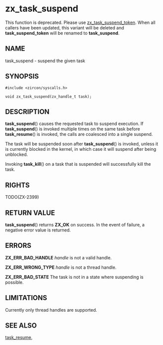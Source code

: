 # zx_task_suspend

This function is deprecated. Please use
[zx_task_suspend_token](task_suspend_token.md). When all callers have been
updated, this variant will be deleted and **task_suspend_token** will be
renamed to **task_suspend**.

## NAME

task_suspend - suspend the given task

## SYNOPSIS

```
#include <zircon/syscalls.h>

void zx_task_suspend(zx_handle_t task);

```

## DESCRIPTION

**task_suspend**() causes the requested task to suspend execution.  If
**task_suspend**() is invoked multiple times on the same task before
**task_resume**() is invoked, the calls are coalesced into a single suspend.

The task will be suspended soon after **task_suspend**() is invoked, unless
it is currently blocked in the kernel, in which case it will suspend after being
unblocked.

Invoking **task_kill**() on a task that is suspended will successfully kill
the task.

## RIGHTS

TODO(ZX-2399)

## RETURN VALUE

**task_suspend**() returns **ZX_OK** on success.
In the event of failure, a negative error value is returned.

## ERRORS

**ZX_ERR_BAD_HANDLE** *handle* is not a valid handle.

**ZX_ERR_WRONG_TYPE** *handle* is not a thread handle.

**ZX_ERR_BAD_STATE**  The task is not in a state where suspending is possible.

## LIMITATIONS

Currently only thread handles are supported.

## SEE ALSO

[task_resume](task_resume.md),

